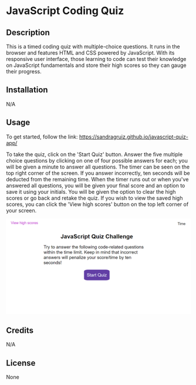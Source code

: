 # JavaScript Coding Quiz

## Description

This is a timed coding quiz with multiple-choice questions. It runs in the browser and features HTML and CSS powered by JavaScript. With its responsive user interface, those learning to code can test their knowledge on JavaScript fundamentals and store their high scores so they can gauge their progress.

## Installation

N/A

## Usage

To get started, follow the link: https://sandragruiz.github.io/javascript-quiz-app/ 

To take the quiz, click on the 'Start Quiz' button. Answer the five multiple choice questions by clicking on one of four possible answers for each; you will be given a minute to answer all questions. The timer can be seen on the top right corner of the screen. If you answer incorrectly, ten seconds will be deducted from the remaining time. When the timer runs out or when you've answered all questions, you will be given your final score and an option to save it using your initials. You will be given the option to clear the high scores or go back and retake the quiz. If you wish to view the saved high scores, you can click the 'View high scores' button on the top left corner of your screen.

![](assets/quiz-screenshot.png)


## Credits

N/A

## License

None

